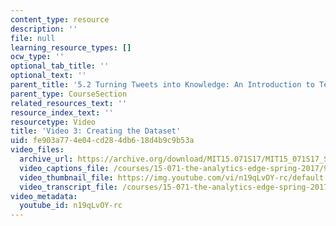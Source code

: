```yaml
---
content_type: resource
description: ''
file: null
learning_resource_types: []
ocw_type: ''
optional_tab_title: ''
optional_text: ''
parent_title: '5.2 Turning Tweets into Knowledge: An Introduction to Text Analytics'
parent_type: CourseSection
related_resources_text: ''
resource_index_text: ''
resourcetype: Video
title: 'Video 3: Creating the Dataset'
uid: fe903a77-4e04-cd28-4db6-18d4b9c9b53a
video_files:
  archive_url: https://archive.org/download/MIT15.071S17/MIT15_071S17_Session_5.2.04_300k.mp4
  video_captions_file: /courses/15-071-the-analytics-edge-spring-2017/981c89bc0709573680ca23f772cd1ee6_n19qLvOY-rc.vtt
  video_thumbnail_file: https://img.youtube.com/vi/n19qLvOY-rc/default.jpg
  video_transcript_file: /courses/15-071-the-analytics-edge-spring-2017/6fe713019c86aedfe0d5d7c3a4df82b4_n19qLvOY-rc.pdf
video_metadata:
  youtube_id: n19qLvOY-rc
---
```

